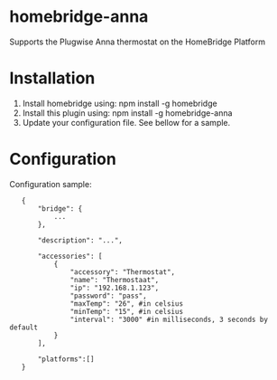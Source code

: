 # homebridge-anna

Supports the Plugwise Anna thermostat on the HomeBridge Platform

# Installation

1. Install homebridge using: npm install -g homebridge
2. Install this plugin using: npm install -g homebridge-anna
3. Update your configuration file. See bellow for a sample.

# Configuration

Configuration sample:

 ```
    {
        "bridge": {
            ...
        },

        "description": "...",

        "accessories": [
            {
                "accessory": "Thermostat",
                "name": "Thermostaat",
                "ip": "192.168.1.123",
                "password": "pass",
                "maxTemp": "26", #in celsius
                "minTemp": "15", #in celsius
                "interval": "3000" #in milliseconds, 3 seconds by default
            }
        ],

        "platforms":[]
    }
```

